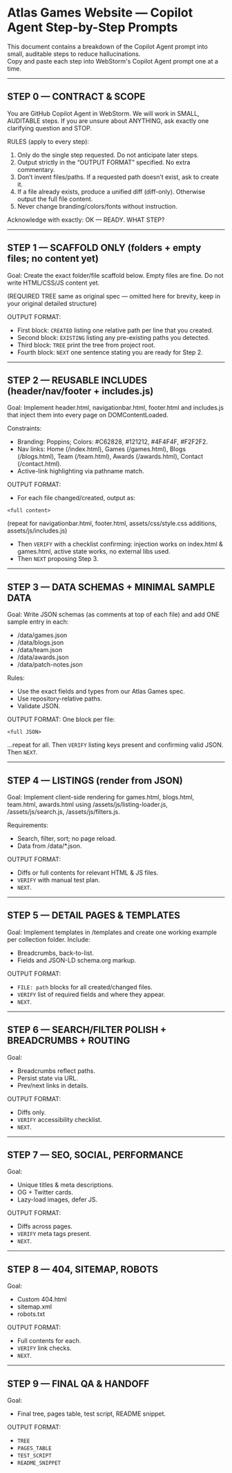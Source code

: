 # Atlas Games Website — Copilot Agent Step-by-Step Prompts

This document contains a breakdown of the Copilot Agent prompt into small, auditable steps to reduce hallucinations.  
Copy and paste each step into WebStorm's Copilot Agent prompt one at a time.

---

## STEP 0 — CONTRACT & SCOPE

You are GitHub Copilot Agent in WebStorm. We will work in SMALL, AUDITABLE steps. If you are unsure about ANYTHING, ask exactly one clarifying question and STOP.

RULES (apply to every step):
1) Only do the single step requested. Do not anticipate later steps.
2) Output strictly in the “OUTPUT FORMAT” specified. No extra commentary.
3) Don’t invent files/paths. If a requested path doesn’t exist, ask to create it.
4) If a file already exists, produce a unified diff (diff-only). Otherwise output the full file content.
5) Never change branding/colors/fonts without instruction.

Acknowledge with exactly:
OK — READY. WHAT STEP?

---

## STEP 1 — SCAFFOLD ONLY (folders + empty files; no content yet)

Goal: Create the exact folder/file scaffold below. Empty files are fine. Do not write HTML/CSS/JS content yet.

(REQUIRED TREE same as original spec — omitted here for brevity, keep in your original detailed structure)

OUTPUT FORMAT:
- First block: ```CREATED``` listing one relative path per line that you created.
- Second block: ```EXISTING``` listing any pre-existing paths you detected.
- Third block: ```TREE``` print the tree from project root.
- Fourth block: ```NEXT``` one sentence stating you are ready for Step 2.

---

## STEP 2 — REUSABLE INCLUDES (header/nav/footer + includes.js)

Goal: Implement header.html, navigationbar.html, footer.html and includes.js that inject them into every page on DOMContentLoaded.

Constraints:
- Branding: Poppins; Colors: #C62828, #121212, #4F4F4F, #F2F2F2.
- Nav links: Home (/index.html), Games (/games.html), Blogs (/blogs.html), Team (/team.html), Awards (/awards.html), Contact (/contact.html).
- Active-link highlighting via pathname match.

OUTPUT FORMAT:
- For each file changed/created, output as:
```FILE: reusables/header.html
<full content>
```
(repeat for navigationbar.html, footer.html, assets/css/style.css additions, assets/js/includes.js)
- Then ```VERIFY``` with a checklist confirming: injection works on index.html & games.html, active state works, no external libs used.
- Then ```NEXT``` proposing Step 3.

---

## STEP 3 — DATA SCHEMAS + MINIMAL SAMPLE DATA

Goal: Write JSON schemas (as comments at top of each file) and add ONE sample entry in each:
- /data/games.json
- /data/blogs.json
- /data/team.json
- /data/awards.json
- /data/patch-notes.json

Rules:
- Use the exact fields and types from our Atlas Games spec.
- Use repository-relative paths.
- Validate JSON.

OUTPUT FORMAT:
One block per file:
```FILE: data/games.json
<full JSON>
```
…repeat for all.
Then ```VERIFY``` listing keys present and confirming valid JSON.
Then ```NEXT```.

---

## STEP 4 — LISTINGS (render from JSON)

Goal: Implement client-side rendering for games.html, blogs.html, team.html, awards.html using /assets/js/listing-loader.js, /assets/js/search.js, /assets/js/filters.js.

Requirements:
- Search, filter, sort; no page reload.
- Data from /data/*.json.

OUTPUT FORMAT:
- Diffs or full contents for relevant HTML & JS files.
- ```VERIFY``` with manual test plan.
- ```NEXT```.

---

## STEP 5 — DETAIL PAGES & TEMPLATES

Goal: Implement templates in /templates and create one working example per collection folder. Include:
- Breadcrumbs, back-to-list.
- Fields and JSON-LD schema.org markup.

OUTPUT FORMAT:
- ```FILE: path``` blocks for all created/changed files.
- ```VERIFY``` list of required fields and where they appear.
- ```NEXT```.

---

## STEP 6 — SEARCH/FILTER POLISH + BREADCRUMBS + ROUTING

Goal:
- Breadcrumbs reflect paths.
- Persist state via URL.
- Prev/next links in details.

OUTPUT FORMAT:
- Diffs only.
- ```VERIFY``` accessibility checklist.
- ```NEXT```.

---

## STEP 7 — SEO, SOCIAL, PERFORMANCE

Goal:
- Unique titles & meta descriptions.
- OG + Twitter cards.
- Lazy-load images, defer JS.

OUTPUT FORMAT:
- Diffs across pages.
- ```VERIFY``` meta tags present.
- ```NEXT```.

---

## STEP 8 — 404, SITEMAP, ROBOTS

Goal:
- Custom 404.html
- sitemap.xml
- robots.txt

OUTPUT FORMAT:
- Full contents for each.
- ```VERIFY``` link checks.
- ```NEXT```.

---

## STEP 9 — FINAL QA & HANDOFF

Goal:
- Final tree, pages table, test script, README snippet.

OUTPUT FORMAT:
- ```TREE```
- ```PAGES_TABLE```
- ```TEST_SCRIPT```
- ```README_SNIPPET```
